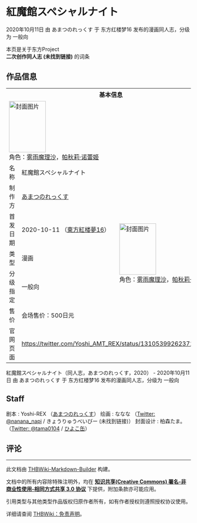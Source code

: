 # 紅魔館スペシャルナイト

<!-- source html: G:\repos\THBWiki-Markdown-Builder\THBWikiMarkdown\Temp\main\1\1d\ns0%3A%E7%B4%85%E9%AD%94%E9%A4%A8%E3%82%B9%E3%83%9A%E3%82%B7%E3%83%A3%E3%83%AB%E3%83%8A%E3%82%A4%E3%83%88.html -->

2020年10月11日 由 あまつのれっくす 于 东方红楼梦16 发布的漫画同人志，分级为 一般向

本页是关于东方Project  
 **二次创作同人志 (未找到链接)** 的词条

## 作品信息

<table><tbody><tr><th colspan="3">基本信息</th></tr><tr><td class="cover-artwork-mobile" colspan="2"><a href="./文件-紅魔館スペシャルナイト封面.jpg.md" class="image" title="封面图片"><img alt="封面图片" src="https://upload.thwiki.cc/thumb/5/5c/%E7%B4%85%E9%AD%94%E9%A4%A8%E3%82%B9%E3%83%9A%E3%82%B7%E3%83%A3%E3%83%AB%E3%83%8A%E3%82%A4%E3%83%88%E5%B0%81%E9%9D%A2.jpg/100px-%E7%B4%85%E9%AD%94%E9%A4%A8%E3%82%B9%E3%83%9A%E3%82%B7%E3%83%A3%E3%83%AB%E3%83%8A%E3%82%A4%E3%83%88%E5%B0%81%E9%9D%A2.jpg" decoding="async" loading="lazy" width="100" height="140" srcset="https://upload.thwiki.cc/thumb/5/5c/%E7%B4%85%E9%AD%94%E9%A4%A8%E3%82%B9%E3%83%9A%E3%82%B7%E3%83%A3%E3%83%AB%E3%83%8A%E3%82%A4%E3%83%88%E5%B0%81%E9%9D%A2.jpg/151px-%E7%B4%85%E9%AD%94%E9%A4%A8%E3%82%B9%E3%83%9A%E3%82%B7%E3%83%A3%E3%83%AB%E3%83%8A%E3%82%A4%E3%83%88%E5%B0%81%E9%9D%A2.jpg 1.5x, https://upload.thwiki.cc/thumb/5/5c/%E7%B4%85%E9%AD%94%E9%A4%A8%E3%82%B9%E3%83%9A%E3%82%B7%E3%83%A3%E3%83%AB%E3%83%8A%E3%82%A4%E3%83%88%E5%B0%81%E9%9D%A2.jpg/201px-%E7%B4%85%E9%AD%94%E9%A4%A8%E3%82%B9%E3%83%9A%E3%82%B7%E3%83%A3%E3%83%AB%E3%83%8A%E3%82%A4%E3%83%88%E5%B0%81%E9%9D%A2.jpg 2x" data-file-width="1034" data-file-height="1440"></a><div class="cover-char">角色：<a href="./雾雨魔理沙.md" title="雾雨魔理沙">雾雨魔理沙</a>，<a href="./帕秋莉·诺蕾姬.md" title="帕秋莉·诺蕾姬">帕秋莉·诺蕾姬</a></div></td>
</tr><tr><td class="label">名称</td><td colspan="2"> 紅魔館スペシャルナイト </td></tr><tr><td class="label">制作方</td><td><a href="./あまつのれっくす.md" title="あまつのれっくす">あまつのれっくす</a></td><td class="cover-artwork" rowspan="5" style="min-width:140px;"><a href="./文件-紅魔館スペシャルナイト封面.jpg.md" class="image" title="封面图片"><img alt="封面图片" src="https://upload.thwiki.cc/thumb/5/5c/%E7%B4%85%E9%AD%94%E9%A4%A8%E3%82%B9%E3%83%9A%E3%82%B7%E3%83%A3%E3%83%AB%E3%83%8A%E3%82%A4%E3%83%88%E5%B0%81%E9%9D%A2.jpg/100px-%E7%B4%85%E9%AD%94%E9%A4%A8%E3%82%B9%E3%83%9A%E3%82%B7%E3%83%A3%E3%83%AB%E3%83%8A%E3%82%A4%E3%83%88%E5%B0%81%E9%9D%A2.jpg" decoding="async" loading="lazy" width="100" height="140" srcset="https://upload.thwiki.cc/thumb/5/5c/%E7%B4%85%E9%AD%94%E9%A4%A8%E3%82%B9%E3%83%9A%E3%82%B7%E3%83%A3%E3%83%AB%E3%83%8A%E3%82%A4%E3%83%88%E5%B0%81%E9%9D%A2.jpg/151px-%E7%B4%85%E9%AD%94%E9%A4%A8%E3%82%B9%E3%83%9A%E3%82%B7%E3%83%A3%E3%83%AB%E3%83%8A%E3%82%A4%E3%83%88%E5%B0%81%E9%9D%A2.jpg 1.5x, https://upload.thwiki.cc/thumb/5/5c/%E7%B4%85%E9%AD%94%E9%A4%A8%E3%82%B9%E3%83%9A%E3%82%B7%E3%83%A3%E3%83%AB%E3%83%8A%E3%82%A4%E3%83%88%E5%B0%81%E9%9D%A2.jpg/201px-%E7%B4%85%E9%AD%94%E9%A4%A8%E3%82%B9%E3%83%9A%E3%82%B7%E3%83%A3%E3%83%AB%E3%83%8A%E3%82%A4%E3%83%88%E5%B0%81%E9%9D%A2.jpg 2x" data-file-width="1034" data-file-height="1440"></a><div class="cover-char">角色：<a href="./雾雨魔理沙.md" title="雾雨魔理沙">雾雨魔理沙</a>，<a href="./帕秋莉·诺蕾姬.md" title="帕秋莉·诺蕾姬">帕秋莉·诺蕾姬</a></div></td>
</tr><tr><td class="label">首发日期</td><td>2020-10-11&#160;（<a href="/展会作品列表?e=%E4%B8%9C%E6%96%B9%E7%BA%A2%E6%A5%BC%E6%A2%A6%2316">東方紅楼夢16</a>）</td></tr><tr><td class="label">类型</td><td>漫画</td></tr><tr><td class="label">分级指定</td><td>一般向</td></tr><tr><td class="label">售价</td><td>会场售价：500日元</td></tr>
<tr><td class="label">官网页面</td><td colspan="2"><a rel="nofollow" class="external free" href="https://twitter.com/Yoshi_AMT_REX/status/1310539926237110272">https://twitter.com/Yoshi_AMT_REX/status/1310539926237110272</a></td></tr></tbody></table>

紅魔館スペシャルナイト（同人志，あまつのれっくす，2020） - 2020年10月11日 由 あまつのれっくす 于 东方红楼梦16 发布的漫画同人志，分级为 一般向

## Staff
剧本
: Yoshi-REX （[あまつのれっくす](./あまつのれっくす.md)）
绘画
: ななな （[Twitter: @nanana_napi](https://twitter.com/nanana_napi) / きょうりゅうべいびー (未找到链接)）
封面设计
: 柏森たま。 （[Twitter: @tama0104](https://twitter.com/tama0104) / [ひよこ缶](./ひよこ缶.md)）


## 评论




---

此文档由 [THBWiki-Markdown-Builder](https://github.com/Delsin-Yu/THBWiki-Markdown-Builder) 构建。

文档中的所有内容除特殊注明外，均在 [**知识共享(Creative Commons) 署名-非商业性使用-相同方式共享 3.0 协议**](https://creativecommons.org/licenses/by-sa/3.0/deed.zh-hans) 下提供，附加条款亦可能应用。

引用类型与其他类型作品版权归原作者所有，如有作者授权则遵照授权协议使用。

详细请查阅 [THBWiki：免责声明](https://thbwiki.cc/THBWiki:%E5%85%8D%E8%B4%A3%E5%A3%B0%E6%98%8E)。

